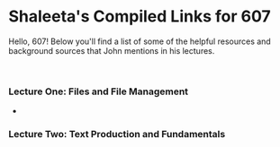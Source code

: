 # Shaleeta's Compiled Links for 607

Hello, 607! Below you'll find a list of some of the helpful resources and background sources that John mentions in his lectures.

<br> 


### Lecture One: Files and File Management

- 


### Lecture Two: Text Production and Fundamentals 
